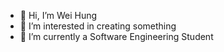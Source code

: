 - 👋 Hi, I’m Wei Hung
- 👀 I’m interested in creating something
- 🌱 I’m currently a Software Engineering Student 

<!---
AeroG81/AeroG81 is a ✨ special ✨ repository because its `README.md` (this file) appears on your GitHub profile.
You can click the Preview link to take a look at your changes.
--->
